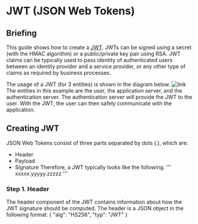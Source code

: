 # JWT (JSON Web Tokens)
## Briefing
This guide shows how to create a [JWT](http://https://jwt.io/). JWTs can be signed using a secret (with the HMAC algorithm) or a public/private key pair using RSA. JWT claims can be typically used to pass identity of authenticated users between an identity provider and a service provider, or any other type of claims as required by business processes.

The usage of a JWT (for 3 entities) is shown in the diagram below. 
![link](https://cdn-images-1.medium.com/max/1000/1*SSXUQJ1dWjiUrDoKaaiGLA.png)
The entities in this example are the user, the application server, and the authentication server. The authentication server will provide the JWT to the user. With the JWT, the user can then safely communicate with the application.

## Creating JWT
JSON Web Tokens consist of three parts separated by dots (.), which are:
* Header
* Payload
* Signature
Therefore, a JWT typically looks like the following.
    '''
    xxxxx.yyyyy.zzzzz
    '''
    
### Step 1. Header
The header component of the JWT contains information about how the JWT signature should be computed. The header is a JSON object in the following format:
    {
        "alg": "HS256",
        "typ": "JWT"
    }






